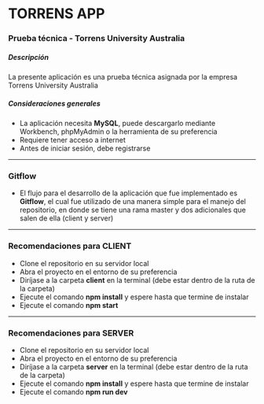 # TORRENS APP

### Prueba técnica - Torrens University Australia

##### Descripción

La presente aplicación es una prueba técnica asignada por la empresa Torrens University Australia

##### Consideraciones generales

- La aplicación necesita **MySQL**, puede descargarlo mediante Workbench, phpMyAdmin o la herramienta de su preferencia
- Requiere tener acceso a internet
- Antes de iniciar sesión, debe registrarse

---

### Gitflow

- El flujo para el desarrollo de la aplicación que fue implementado es **Gitflow**, el cual fue utilizado de una manera simple para el manejo del repositorio, en donde se tiene una rama master y dos adicionales que salen de ella (client y server)

---

### Recomendaciones para CLIENT

- Clone el repositorio en su servidor local
- Abra el proyecto en el entorno de su preferencia
- Diríjase a la carpeta **client** en la terminal (debe estar dentro de la ruta de la carpeta)
- Ejecute el comando **npm install** y espere hasta que termine de instalar
- Ejecute el comando **npm start**

---

### Recomendaciones para SERVER

- Clone el repositorio en su servidor local
- Abra el proyecto en el entorno de su preferencia
- Diríjase a la carpeta **server** en la terminal (debe estar dentro de la ruta de la carpeta)
- Ejecute el comando **npm install** y espere hasta que termine de instalar
- Ejecute el comando **npm run dev**
